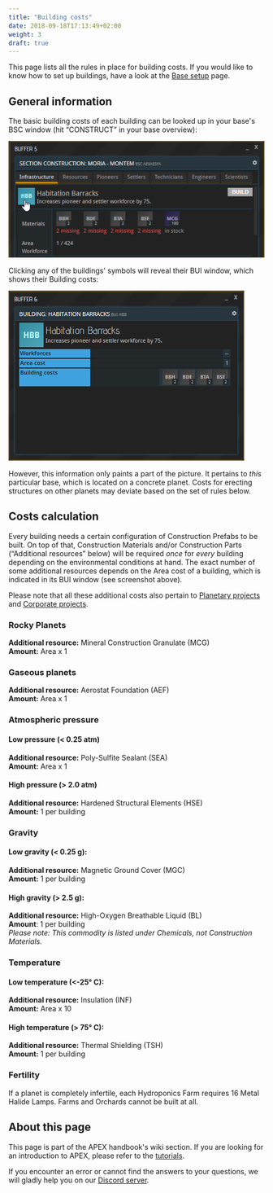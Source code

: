 ```yaml
---
title: "Building costs"
date: 2018-09-18T17:13:49+02:00
weight: 3
draft: true
---
```


This page lists all the rules in place for building costs. If you would like to know how to set up buildings, have a look at the [Base setup](LINK) page.

## General information

The basic building costs of each building can be looked up in your base's BSC window (hit “CONSTRUCT” in your base overview):

![Construct buffer](construct-buffer.png)

Clicking any of the buildings' symbols will reveal their BUI window, which shows their Building costs:

![Barracks building costs](barracks-building-cost.png)


However, this information only paints a part of the picture. It pertains to _this_ particular base, which is located on a concrete planet. Costs for erecting structures on other planets may deviate based on the set of rules below. 

## Costs calculation

Every building needs a certain configuration of Construction Prefabs to be built. On top of that, Construction Materials and/or Construction Parts (“Additional resources” below) will be required _once_ for _every_ building depending on the environmental conditions at hand. The exact number of some additional resources depends on the Area cost of a building, which is indicated in its BUI window (see screenshot above).

Please note that all these additional costs also pertain to [Planetary projects](../../tutorials/planetary-projects) and [Corporate projects](../../tutorials/corporations/#corporate-actions-and-projects).

### Rocky Planets

__Additional resource:__ Mineral Construction Granulate (MCG)  
__Amount:__ Area x 1

### Gaseous planets
__Additional resource:__ Aerostat Foundation (AEF)  
__Amount:__ Area x 1

### Atmospheric pressure  

#### Low pressure (< 0.25 atm)

__Additional resource:__ Poly-Sulfite Sealant (SEA)  
__Amount:__ Area x 1

#### High pressure (> 2.0 atm)

__Additional resource:__ Hardened Structural Elements (HSE)  
__Amount:__ 1 per building

### Gravity

#### Low gravity (< 0.25 g):

__Additional resource:__ Magnetic Ground Cover (MGC)  
__Amount:__ 1 per building

#### High gravity (> 2.5 g):

__Additional resource:__ High-Oxygen Breathable Liquid (BL)  
__Amount__: 1 per building  
_Please note: This commodity is listed under Chemicals, not Construction Materials._

### Temperature

#### Low temperature (<-25° C):

__Additional resource:__ Insulation (INF)  
__Amount:__ Area x 10

#### High temperature (> 75° C):

__Additional resource:__ Thermal Shielding (TSH)  
__Amount:__ 1 per building

### Fertility
If a planet is completely infertile, each Hydroponics Farm requires 16 Metal Halide Lamps. Farms and Orchards cannot be built at all.


## About this page

This page is part of the APEX handbook's wiki section. If you are looking for an introduction to APEX, please refer to the [tutorials](../../tutorials).

If you encounter an error or cannot find the answers to your questions, we will gladly help you on our [Discord server](https://discordapp.com/invite/G7gj7PT).